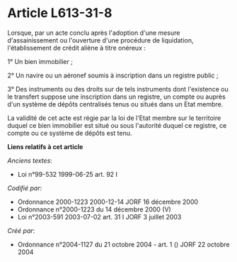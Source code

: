 # Article L613-31-8

Lorsque, par un acte conclu après l'adoption d'une mesure d'assainissement ou l'ouverture d'une procédure de liquidation,
l'établissement de crédit aliène à titre onéreux :

1° Un bien immobilier ;

2° Un navire ou un aéronef soumis à inscription dans un registre public ;

3° Des instruments ou des droits sur de tels instruments dont l'existence ou le transfert suppose une inscription dans un
registre, un compte ou auprès d'un système de dépôts centralisés tenus ou situés dans un Etat membre.

La validité de cet acte est régie par la loi de l'Etat membre sur le territoire duquel ce bien immobilier est situé ou sous
l'autorité duquel ce registre, ce compte ou ce système de dépôts est tenu.

**Liens relatifs à cet article**

_Anciens textes_:

  - Loi n°99-532 1999-06-25 art. 92 I

_Codifié par_:

  - Ordonnance 2000-1223 2000-12-14 JORF 16 décembre 2000
  - Ordonnance n°2000-1223 du 14 décembre 2000 (V)
  - Loi n°2003-591 2003-07-02 art. 31 I JORF 3 juillet 2003

_Créé par_:

  - Ordonnance n°2004-1127 du 21 octobre 2004 - art. 1 () JORF 22 octobre 2004
